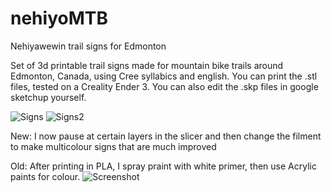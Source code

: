 # nehiyoMTB
Nehiyawewin trail signs for Edmonton

Set of 3d printable trail signs made for mountain bike trails around Edmonton, Canada, using Cree syllabics and english. You can print the .stl files, tested on a Creality Ender 3. You can also edit the .skp files in google sketchup yourself. 

![Signs](https://github.com/kylemath/nehiyoMTB/assets/3662613/7e0babbf-c782-4f03-8448-ca30d08f8686)
![Signs2](https://github.com/kylemath/nehiyoMTB/assets/3662613/0c3e7731-dcd3-4afa-a2ee-467f3b79b288)

New:
I now pause at certain layers in the slicer and then change the filment to make multicolour signs that are much improved

Old:
After printing in PLA, I spray praint with white primer, then use Acrylic paints for colour.
![Screenshot](whiteprimer.png)
